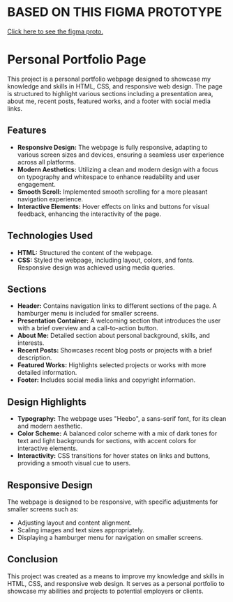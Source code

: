# BASED ON THIS FIGMA PROTOTYPE

[Click here to see the figma proto.](https://www.figma.com/community/file/882879599442878081)

# Personal Portfolio Page

This project is a personal portfolio webpage designed to showcase my knowledge and skills in HTML, CSS, and responsive web design. The page is structured to highlight various sections including a presentation area, about me, recent posts, featured works, and a footer with social media links.

## Features

- **Responsive Design:** The webpage is fully responsive, adapting to various screen sizes and devices, ensuring a seamless user experience across all platforms.
- **Modern Aesthetics:** Utilizing a clean and modern design with a focus on typography and whitespace to enhance readability and user engagement.
- **Smooth Scroll:** Implemented smooth scrolling for a more pleasant navigation experience.
- **Interactive Elements:** Hover effects on links and buttons for visual feedback, enhancing the interactivity of the page.

## Technologies Used

- **HTML:** Structured the content of the webpage.
- **CSS:** Styled the webpage, including layout, colors, and fonts. Responsive design was achieved using media queries.

## Sections

- **Header:** Contains navigation links to different sections of the page. A hamburger menu is included for smaller screens.
- **Presentation Container:** A welcoming section that introduces the user with a brief overview and a call-to-action button.
- **About Me:** Detailed section about personal background, skills, and interests.
- **Recent Posts:** Showcases recent blog posts or projects with a brief description.
- **Featured Works:** Highlights selected projects or works with more detailed information.
- **Footer:** Includes social media links and copyright information.

## Design Highlights

- **Typography:** The webpage uses "Heebo", a sans-serif font, for its clean and modern aesthetic.
- **Color Scheme:** A balanced color scheme with a mix of dark tones for text and light backgrounds for sections, with accent colors for interactive elements.
- **Interactivity:** CSS transitions for hover states on links and buttons, providing a smooth visual cue to users.

## Responsive Design

The webpage is designed to be responsive, with specific adjustments for smaller screens such as:
- Adjusting layout and content alignment.
- Scaling images and text sizes appropriately.
- Displaying a hamburger menu for navigation on smaller screens.

## Conclusion

This project was created as a means to improve my knowledge and skills in HTML, CSS, and responsive web design. It serves as a personal portfolio to showcase my abilities and projects to potential employers or clients.
